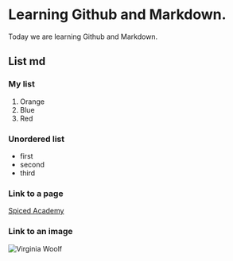 # Learning Github and Markdown.

Today we are learning Github and Markdown.

## List md

### My list
1. Orange
2. Blue
3. Red

### Unordered list
- first
- second
- third

### Link to a page
[Spiced Academy](https://www.spiced-academy.com/en/program/full-stack-web-development) 

### Link to an image
![Virginia Woolf](https://cdn.britannica.com/82/138382-050-2E8FCB26/Virginia-Woolf.jpg "Virginia Woolf")
